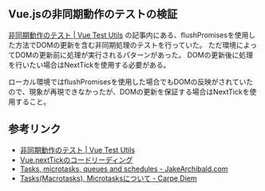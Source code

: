 ## Vue.jsの非同期動作のテストの検証

[非同期動作のテスト \| Vue Test Utils](https://vue-test-utils.vuejs.org/ja/guides/testing-async-components.html) の記事内にある、flushPromisesを使用した方法でDOMの更新を含む非同期処理のテストを行っていた。
ただ環境によってDOMの更新前に処理が実行されるパターンがあった。
DOMの更新後に処理を行いたい場合はNextTickを使用する必要がある。

ローカル環境ではflushPromisesを使用した場合でもDOMの反映がされていたので、現象が再現できなかったが、DOMの更新を保証する場合はNextTickを使用すること。

##  参考リンク

- [非同期動作のテスト \| Vue Test Utils](https://vue-test-utils.vuejs.org/ja/guides/testing-async-components.html)
- [Vue.nextTickのコードリーディング](https://aloerina01.github.io/blog/2018-09-27-1)
- [Tasks, microtasks, queues and schedules - JakeArchibald.com](https://jakearchibald.com/2015/tasks-microtasks-queues-and-schedules/)
- [Tasks(Macrotasks), Microtasksについて - Carpe Diem](https://christina04.hatenablog.com/entry/2017/03/13/190000)